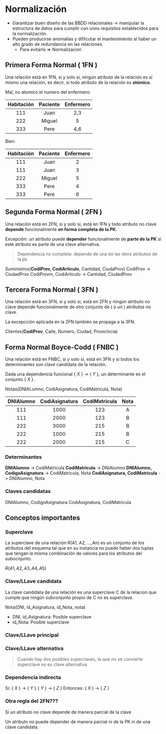 # Normalización
- Garantizar buen diseño de las BBDD relacionales -> manipular la estructura de datos para cumplir con unos requisitos establecidos para la normalización.
- Pueden producirse anomalías y difilcutar el mantenimiento al haber un alto grado de redundancia en las relaciones.
	- Para evitarlo => Normalizacion
## Primera Forma Normal ( 1FN )
Una relación está en 1FN, si y solo si, ningún atributo de la relación es sí mismo una relación, es decir, si todo atributo de la relación es **atómico**.

Mal, no atomico el numero del enfermero:

Habitación | Paciente | Enfermero
:--: | :--: | :--:
111 | Juan | 2,3
222 | Miguel | 5
333 | Pere | 4,6 

Bien:

Habitación | Paciente | Enfermero
:--: | :--: | :--:
111 | Juan | 2
111 | Juan | 3
222 | Miguel | 5
333 | Pere | 4 
333 | Pere | 6 

## Segunda Forma Normal ( 2FN )
Una relación está en 2FN, si y solo si, está en 1FN y todo atributo no clave **depende** funcionalmente **en forma completa de la PK**.

Excepción: un atributo puede **depender** funcionalmente de **parte de la PK** si este atributo es parte de una clave alternativa. 

> Dependencia no completa: depende de una de las deos atributos de la pk

Suministros(**CodiProv, CodiArticulo**, Cantidad, CiudaProv)
CodiProv -> CiudadProv
CodiProvm, CodiArticulo -> Cantidad, CiudadProv
## Tercera Forma Normal ( 3FN )
Una relación está en 3FN, si y solo si, está en 2FN y ningún atributo no clave depende funcionalmente de otro conjunto  de ( o un ) atributos no clave.

La excepcción aplicada en la 2FN también se propaga a la 3FN.

Clientes(**CodiProv**, Calle, Numero, Ciudad, Provicincia)
## Forma Normal Boyce-Codd ( FNBC )
Una relación está en FNBC, si y solo si, está en 3FN y si todos los determinantes son clave candidata de la relación.

Dada una dependencia funcional { $X$ } -> { $Y$ }, un determinante es el conjunto { $X$ }.

Notas(DNIALumno, CodiAsignatura, CodiMatricula, Nota)

DNIAlumno | CodiAsignatura | CodiMatricula | Nota
:--: | :--: | :--: | :--:
111 | 1000 | 123 | A
111 | 2000 | 123 | B
222 | 3000 | 215 | B
222 | 1000 | 215 | B
222 | 2000 | 215 | C

### Determinantes
**DNIAlumno** -> CodiMatricula
**CodiMatricula** -> DNIAlumno
**DNIAlumno, CodigoAsignatura** -> CodiMatricula, Nota
**CodiAsignatura, CodiMatricula** -> DNIAlumno, Nota
### Claves candidatas
DNIAlumno, CodigoAsignatura 
CodiAsignatura, CodiMatricula
## Conceptos importantes
### Superclave
La superclave de una relación R(A1, A2, ...,An) es un conjunto de los atributos del esquema tal que en su instancia no puede haber dos tuplas que tengan la misma combinación de valores para los atributos del subocnjunto.

$R(A1, A2, A3, A4, A5)$

### Clave/LLave candidata
La clave candidata de una relación es una superclave C de la relacion que cumple que ningún subconjunto propio de C no es superclave.

Nota(DNI, id_Asignatura, id_Nota, nota)
- DNI, id_Asignatura: Posible superclave
- id_Nota: Posible superclave

### Clave/LLave principal

### Clave/LLave alternativa
> Cuando hay dos posibles superclaves, la que no se convierte superclave no es clave alternativa
### Dependencia indirecta
Si:
{ $X$ } -> { $Y$ }
{ $Y$ } -> { $Z$ }
Entonces:
{ $X$ } -> { $Z$ }

### Otra regla del 2FN???
Si un atributo no clave depende de manera parcial de la clave

Un atributo no puede depender de manera parcial ni de la PK ni de una clave candidata.